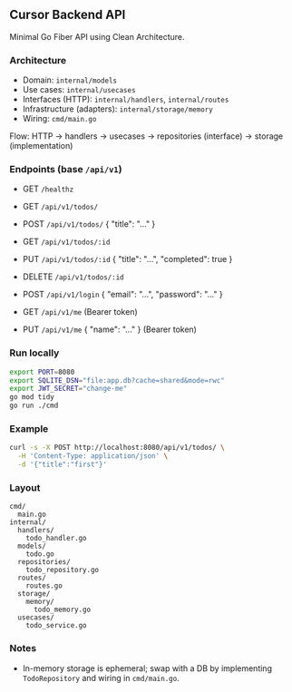 ## Cursor Backend API

Minimal Go Fiber API using Clean Architecture.

### Architecture
- Domain: `internal/models`
- Use cases: `internal/usecases`
- Interfaces (HTTP): `internal/handlers`, `internal/routes`
- Infrastructure (adapters): `internal/storage/memory`
- Wiring: `cmd/main.go`

Flow: HTTP -> handlers -> usecases -> repositories (interface) -> storage (implementation)

### Endpoints (base `/api/v1`)
- GET `/healthz`
- GET `/api/v1/todos/`
- POST `/api/v1/todos/` { "title": "..." }
- GET `/api/v1/todos/:id`
- PUT `/api/v1/todos/:id` { "title": "...", "completed": true }
- DELETE `/api/v1/todos/:id`

- POST `/api/v1/login` { "email": "...", "password": "..." }
- GET `/api/v1/me` (Bearer token)
- PUT `/api/v1/me` { "name": "..." } (Bearer token)

### Run locally
```bash
export PORT=8080
export SQLITE_DSN="file:app.db?cache=shared&mode=rwc"
export JWT_SECRET="change-me"
go mod tidy
go run ./cmd
```

### Example
```bash
curl -s -X POST http://localhost:8080/api/v1/todos/ \
  -H 'Content-Type: application/json' \
  -d '{"title":"first"}'
```

### Layout
```
cmd/
  main.go
internal/
  handlers/
    todo_handler.go
  models/
    todo.go
  repositories/
    todo_repository.go
  routes/
    routes.go
  storage/
    memory/
      todo_memory.go
  usecases/
    todo_service.go
```

### Notes
- In-memory storage is ephemeral; swap with a DB by implementing `TodoRepository` and wiring in `cmd/main.go`.

